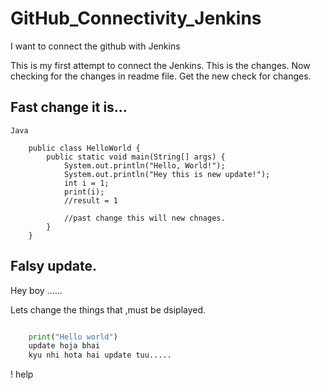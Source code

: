 # GitHub_Connectivity_Jenkins
I want to connect the github with Jenkins

This is my first attempt to connect the Jenkins.
This is the changes.
Now checking for the changes in readme file.
Get the new check for changes.

## Fast change it is...
```
Java

    public class HelloWorld {
        public static void main(String[] args) {
            System.out.println("Hello, World!");
            System.out.println("Hey this is new update!");
            int i = 1;
            print(i);
            //result = 1

            //past change this will new chnages.
        }
    }
```
## Falsy update. 

Hey boy ......

Lets change the things that ,must be dsiplayed.
```python

    print("Hello world")
    update hoja bhai
    kyu nhi hota hai update tuu.....
```


! help 
